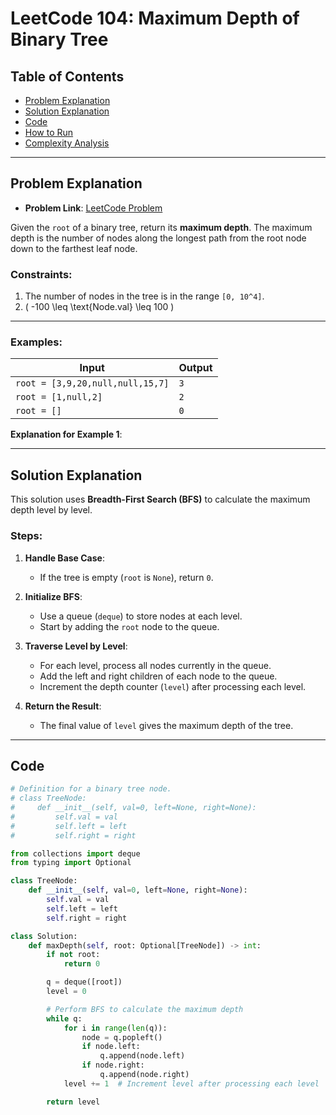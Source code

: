 # LeetCode 104: Maximum Depth of Binary Tree

## Table of Contents
- [Problem Explanation](#problem-explanation)
- [Solution Explanation](#solution-explanation)
- [Code](#code)
- [How to Run](#how-to-run)
- [Complexity Analysis](#complexity-analysis)

---

## Problem Explanation

- **Problem Link**: [LeetCode Problem](https://leetcode.com/problems/maximum-depth-of-binary-tree/)

Given the `root` of a binary tree, return its **maximum depth**. The maximum depth is the number of nodes along the longest path from the root node down to the farthest leaf node.

### Constraints:
1. The number of nodes in the tree is in the range `[0, 10^4]`.
2. \( -100 \leq \text{Node.val} \leq 100 \)

---

### Examples:

| Input                                   | Output |
|------------------------------------------|--------|
| `root = [3,9,20,null,null,15,7]`         | `3`    |
| `root = [1,null,2]`                      | `2`    |
| `root = []`                              | `0`    |

**Explanation for Example 1**:


---

## Solution Explanation

This solution uses **Breadth-First Search (BFS)** to calculate the maximum depth level by level.

### Steps:

1. **Handle Base Case**:
   - If the tree is empty (`root` is `None`), return `0`.

2. **Initialize BFS**:
   - Use a queue (`deque`) to store nodes at each level.
   - Start by adding the `root` node to the queue.

3. **Traverse Level by Level**:
   - For each level, process all nodes currently in the queue.
   - Add the left and right children of each node to the queue.
   - Increment the depth counter (`level`) after processing each level.

4. **Return the Result**:
   - The final value of `level` gives the maximum depth of the tree.

---

## Code

```python
# Definition for a binary tree node.
# class TreeNode:
#     def __init__(self, val=0, left=None, right=None):
#         self.val = val
#         self.left = left
#         self.right = right

from collections import deque
from typing import Optional

class TreeNode:
    def __init__(self, val=0, left=None, right=None):
        self.val = val
        self.left = left
        self.right = right

class Solution:
    def maxDepth(self, root: Optional[TreeNode]) -> int:
        if not root:
            return 0

        q = deque([root])
        level = 0

        # Perform BFS to calculate the maximum depth
        while q:
            for i in range(len(q)):
                node = q.popleft()
                if node.left:
                    q.append(node.left)
                if node.right:
                    q.append(node.right)
            level += 1  # Increment level after processing each level

        return level
